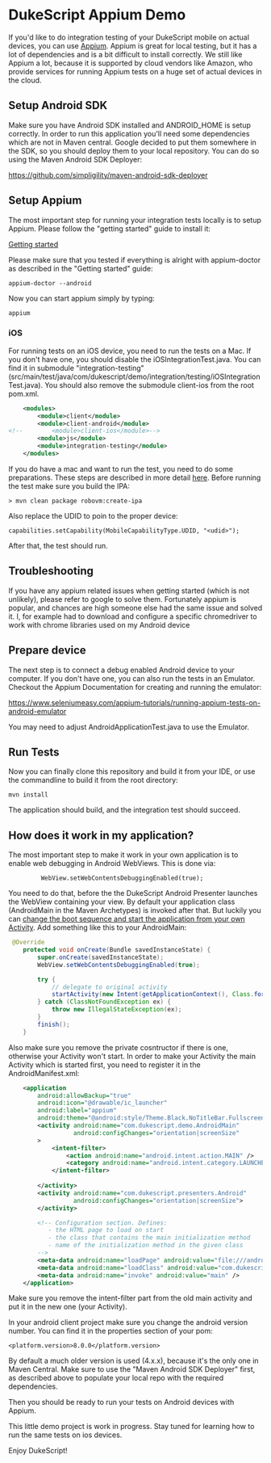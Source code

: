 # DukeScript Appium Demo

If you'd like to do integration testing of your DukeScript mobile on actual devices, 
you can use [Appium](http://appium.io). Appium is great for local testing, but it has a lot of dependencies and is a bit difficult to install correctly.
We still like Appium a lot, because it is supported by cloud vendors like Amazon,
who provide services for running Appium tests on a huge set of actual devices in the cloud.

## Setup Android SDK

Make sure you have Android SDK installed and ANDROID_HOME is setup correctly. In order
to run this application you'll need some dependencies which are not in Maven central.
Google decided to put them somewhere in the SDK, so you should deploy them to your local repository. 
You can do so using the Maven Android SDK Deployer:


https://github.com/simpligility/maven-android-sdk-deployer


## Setup Appium

The most important step for running your integration tests locally is to setup Appium. 
Please follow the "getting started" guide to install it:


[Getting started](http://appium.io/docs/en/about-appium/getting-started/)


Please make sure that you tested if everything is alright with appium-doctor as described in the "Getting started" guide:


    appium-doctor --android


Now you can start appium simply by typing:


    appium


### iOS

For running tests on an iOS device, you need to run the tests on a Mac. If you don't have
one, you should disable the iOSIntegrationTest.java. You can find it in submodule "integration-testing"
(src/main/test/java/com/dukescript/demo/integration/testing/iOSIntegrationTest.java).
You should also remove the submodule client-ios from the root pom.xml.


```xml
    <modules>
        <module>client</module>
        <module>client-android</module>
<!--        <module>client-ios</module>-->
        <module>js</module>
        <module>integration-testing</module>
    </modules>

```
If you do have a mac and want to run the test, you need to do some preparations.
These steps are described in more detail [here](http://appium.io/docs/en/drivers/ios-xcuitest-real-devices/).
Before running the test make sure you build the IPA:
 

    > mvn clean package robovm:create-ipa

Also replace the UDID to poin to the proper device:


    capabilities.setCapability(MobileCapabilityType.UDID, "<udid>");


After that, the test should run. 


## Troubleshooting

If you have any appium related issues when getting started (which is not unlikely),
 please refer to google to solve them. 
Fortunately appium is popular, and chances are high
someone else had the same issue and solved it. I, for example had to download and configure a 
specific chromedriver to work with chrome libraries used on my Android device

## Prepare device

The next step is to connect a debug enabled Android device to your computer. If you don't have one, you can also 
run the tests in an Emulator. Checkout the Appium Documentation for creating and running the emulator:


https://www.seleniumeasy.com/appium-tutorials/running-appium-tests-on-android-emulator


You may need to adjust AndroidApplicationTest.java to use the Emulator.

## Run Tests

Now you can finally clone this repository and build it from your IDE, or use the commandline to build it from the root directory:


    mvn install

The application should build, and the integration test should succeed.

## How does it work in my application?

The most important step to make it work in your own application is to enable web debugging in 
Android WebViews. This is done via:


             WebView.setWebContentsDebuggingEnabled(true);


You need to do that, before the the DukeScript Android Presenter launches the WebView containing your view.
By default your application class (AndroidMain in the Maven Archetypes) is invoked after that. 
But luckily you can [change the boot sequence and start the application from your own Activity](http://www.dukescript.com/best/practices/2015/11/20/AndroidBoot.html).
Add something like this to your AndroidMain:


```java
 @Override
    protected void onCreate(Bundle savedInstanceState) {
        super.onCreate(savedInstanceState);
        WebView.setWebContentsDebuggingEnabled(true);

        try {
            // delegate to original activity
            startActivity(new Intent(getApplicationContext(), Class.forName("com.dukescript.presenters.Android")));
        } catch (ClassNotFoundException ex) {
            throw new IllegalStateException(ex);
        }
        finish();
    }
```

Also make sure you remove the private cosntructor if there is one, otherwise your Activity won't start. In order to make your Activity the main Activity which is started first, you need to register it in
the AndroidManifest.xml:


```xml
    <application
        android:allowBackup="true"
        android:icon="@drawable/ic_launcher"
        android:label="appium"
        android:theme="@android:style/Theme.Black.NoTitleBar.Fullscreen">
        <activity android:name="com.dukescript.demo.AndroidMain" 
                  android:configChanges="orientation|screenSize"                 
        >
            <intent-filter>
                <action android:name="android.intent.action.MAIN" />
                <category android:name="android.intent.category.LAUNCHER" />
            </intent-filter>
            
        </activity>
        <activity android:name="com.dukescript.presenters.Android"
                  android:configChanges="orientation|screenSize">
        </activity>

        <!-- Configuration section. Defines:
           - the HTML page to load on start
           - the class that contains the main initialization method
           - name of the initialization method in the given class
        -->
        <meta-data android:name="loadPage" android:value="file:///android_asset/pages/index.html" />
        <meta-data android:name="loadClass" android:value="com.dukescript.demo.AndroidMain" />
        <meta-data android:name="invoke" android:value="main" />
    </application>
```

Make sure you remove the intent-filter part from the old main activity and put it in the new one (your Activity).

In your android client project make sure you change the android version number. You can find it in the properties section of your pom:


    <platform.version>8.0.0</platform.version>


By default a much older version is used (4.x.x), because it's the only one in Maven Central.
Make sure to use the "Maven Android SDK Deployer" first, as described above to populate your 
local repo with the required dependencies.


Then you should be ready to run your tests on Android devices with Appium. 

This little demo project is work in progress. Stay tuned for learning how to run the same tests on ios devices.


Enjoy DukeScript!
